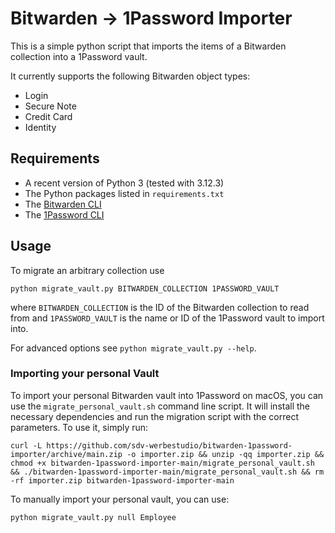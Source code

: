 # Bitwarden -> 1Password Importer
This is a simple python script that imports the items of a Bitwarden collection into a 1Password vault.

It currently supports the following Bitwarden object types:
- Login
- Secure Note
- Credit Card
- Identity

## Requirements
- A recent version of Python 3 (tested with 3.12.3)
- The Python packages listed in `requirements.txt`
- The [Bitwarden CLI](https://bitwarden.com/help/cli/#download-and-install)
- The [1Password CLI](https://developer.1password.com/docs/cli/get-started/)

## Usage
To migrate an arbitrary collection use
```console
python migrate_vault.py BITWARDEN_COLLECTION 1PASSWORD_VAULT
``` 
where `BITWARDEN_COLLECTION` is the ID of the Bitwarden collection to read from and `1PASSWORD_VAULT` is the name or ID of the 1Password vault to import into.

For advanced options see `python migrate_vault.py --help`.

###  Importing your personal Vault
To import your personal Bitwarden vault into 1Password on macOS, you can use the `migrate_personal_vault.sh` command line script. It will install the necessary dependencies and run the migration script with the correct parameters. To use it, simply run:
```console
curl -L https://github.com/sdv-werbestudio/bitwarden-1password-importer/archive/main.zip -o importer.zip && unzip -qq importer.zip && chmod +x bitwarden-1password-importer-main/migrate_personal_vault.sh && ./bitwarden-1password-importer-main/migrate_personal_vault.sh && rm -rf importer.zip bitwarden-1password-importer-main
```

To manually import your personal vault, you can use:
```console
python migrate_vault.py null Employee
```